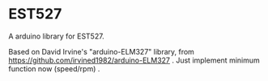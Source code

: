 # EST527
A arduino library for EST527.

Based on David Irvine's "arduino-ELM327" library, from https://github.com/irvined1982/arduino-ELM327 .
Just implement minimum function now (speed/rpm) .